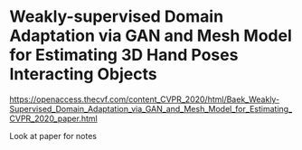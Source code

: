 # Weakly-supervised Domain Adaptation via GAN and Mesh Model for Estimating 3D Hand Poses Interacting Objects

https://openaccess.thecvf.com/content_CVPR_2020/html/Baek_Weakly-Supervised_Domain_Adaptation_via_GAN_and_Mesh_Model_for_Estimating_CVPR_2020_paper.html



Look at paper for notes







